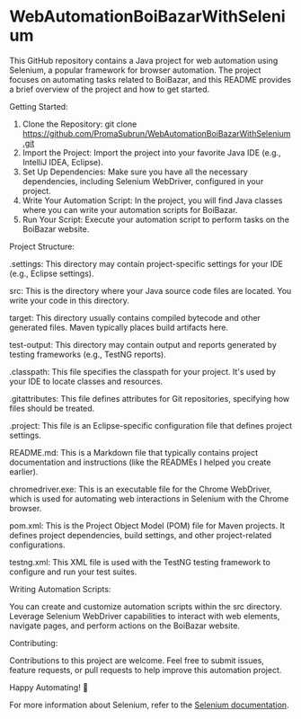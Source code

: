 # WebAutomationBoiBazarWithSelenium

This GitHub repository contains a Java project for web automation using Selenium, a popular framework for browser automation. The project focuses on automating tasks related to BoiBazar, and this README provides a brief overview of the project and how to get started.

Getting Started:

1. Clone the Repository: git clone https://github.com/PromaSubrun/WebAutomationBoiBazarWithSelenium.git
2. Import the Project: Import the project into your favorite Java IDE (e.g., IntelliJ IDEA, Eclipse).
3. Set Up Dependencies: Make sure you have all the necessary dependencies, including Selenium WebDriver, configured in your project.
4. Write Your Automation Script: In the project, you will find Java classes where you can write your automation scripts for BoiBazar.
5. Run Your Script: Execute your automation script to perform tasks on the BoiBazar website.

Project Structure:

.settings: This directory may contain project-specific settings for your IDE (e.g., Eclipse settings).

src: This is the directory where your Java source code files are located. You write your code in this directory.

target: This directory usually contains compiled bytecode and other generated files. Maven typically places build artifacts here.

test-output: This directory may contain output and reports generated by testing frameworks (e.g., TestNG reports).

.classpath: This file specifies the classpath for your project. It's used by your IDE to locate classes and resources.

.gitattributes: This file defines attributes for Git repositories, specifying how files should be treated.

.project: This file is an Eclipse-specific configuration file that defines project settings.

README.md: This is a Markdown file that typically contains project documentation and instructions (like the READMEs I helped you create earlier).

chromedriver.exe: This is an executable file for the Chrome WebDriver, which is used for automating web interactions in Selenium with the Chrome browser.

pom.xml: This is the Project Object Model (POM) file for Maven projects. It defines project dependencies, build settings, and other project-related configurations.

testng.xml: This XML file is used with the TestNG testing framework to configure and run your test suites.

Writing Automation Scripts:

You can create and customize automation scripts within the src directory. Leverage Selenium WebDriver capabilities to interact with web elements, navigate pages, and perform actions on the BoiBazar website.

Contributing:

Contributions to this project are welcome. Feel free to submit issues, feature requests, or pull requests to help improve this automation project.

Happy Automating! 🚀

For more information about Selenium, refer to the [Selenium documentation](https://www.selenium.dev/documentation/).
 
